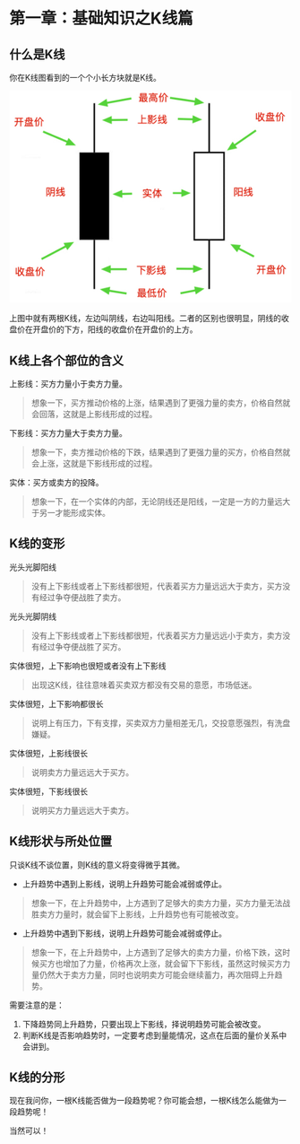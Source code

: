 # 第一章：基础知识之K线篇

## 什么是K线

你在K线图看到的一个个小长方块就是K线。

![](.gitbook/assets/k-xian-tu.jpeg)

上图中就有两根K线，左边叫阴线，右边叫阳线。二者的区别也很明显，阴线的收盘价在开盘价的下方，阳线的收盘价在开盘价的上方。

## K线上各个部位的含义

上影线：买方力量小于卖方力量。

> 想象一下，买方推动价格的上涨，结果遇到了更强力量的卖方，价格自然就会回落，这就是上影线形成的过程。

下影线：买方力量大于卖方力量。

> 想象一下，卖方推动价格的下跌，结果遇到了更强力量的买方，价格自然就会上涨，这就是下影线形成的过程。

实体：买方或卖方的投降。

> 想象一下，在一个实体的内部，无论阴线还是阳线，一定是一方的力量远大于另一才能形成实体。

## K线的变形

光头光脚阳线

> 没有上下影线或者上下影线都很短，代表着买方力量远远大于卖方，买方没有经过争夺便战胜了卖方。

光头光脚阴线

> 没有上下影线或者上下影线都很短，代表着买方力量远远小于卖方，卖方没有经过争夺便战胜了买方。

实体很短，上下影响也很短或者没有上下影线

> 出现这K线，往往意味着买卖双方都没有交易的意愿，市场低迷。

实体很短，上下影响都很长

> 说明上有压力，下有支撑，买卖双方力量相差无几，交投意愿强烈，有洗盘嫌疑。

实体很短，上影线很长

> 说明卖方力量远远大于买方。

实体很短，下影线很长

> 说明买方力量远远大于卖方。

## K线形状与所处位置

只谈K线不谈位置，则K线的意义将变得微乎其微。

* 上升趋势中遇到上影线，说明上升趋势可能会减弱或停止。

> 想象一下，在上升趋势中，上方遇到了足够大的卖方力量，买方力量无法战胜卖方力量时，就会留下上影线，上升趋势也有可能被改变。

* 上升趋势中遇到下影线，说明上升趋势可能会减弱或停止。

> 想象一下，在上升趋势中，上方遇到了足够大的卖方力量，价格下跌，这时候买方也增加了力量，价格再次上涨，就会留下下影线，虽然这时候买方力量仍然大于卖方力量，同时也说明卖方可能会继续蓄力，再次阻碍上升趋势。

需要注意的是：

1. 下降趋势同上升趋势，只要出现上下影线，择说明趋势可能会被改变。
2. 判断K线是否影响趋势时，一定要考虑到量能情况，这点在后面的量价关系中会讲到。

## K线的分形

现在我问你，一根K线能否做为一段趋势呢？你可能会想，一根K线怎么能做为一段趋势呢！

当然可以！



